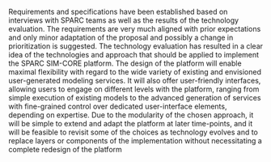 Requirements and specifications have been established based on interviews with SPARC teams as well as the results of the technology evaluation. The requirements are very much aligned with prior expectations and only minor adaptation of the proposal and possibly a change in prioritization is suggested. The technology evaluation has resulted in a clear idea of the technologies and approach that should be applied to implement the SPARC SIM-CORE platform. The design of the platform will enable maximal flexibility with regard to the wide variety of existing and envisioned user-generated modeling services. It will also offer user-friendly interfaces, allowing users to engage on different levels with the platform, ranging from simple execution of existing models to the advanced generation of services with fine-grained control over dedicated user-interface elements, depending on expertise. Due to the modularity of the chosen approach, it will be simple to extend and adapt the platform at later time-points, and it will be feasible to revisit some of the choices as technology evolves and to replace layers or components of the implementation without necessitating a complete redesign of the platform
